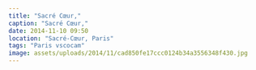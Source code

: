 ```yaml
---
title: "Sacré Cœur,"
caption: "Sacré Cœur,"
date: 2014-11-10 09:50
location: "Sacré-Cœur, Paris"
tags: "Paris vscocam"
image: assets/uploads/2014/11/cad850fe17ccc0124b34a3556348f430.jpg
---
```

